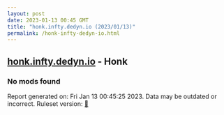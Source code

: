 ```yaml
---
layout: post
date: 2023-01-13 00:45 GMT
title: "honk.infty.dedyn.io (2023/01/13)"
permalink: /honk-infty-dedyn-io.html
---
```


## [honk.infty.dedyn.io](https://honk.infty.dedyn.io) - Honk

### No mods found

Report generated on: Fri Jan 13 00:45:25 2023. Data may be outdated or incorrect.
Ruleset version: [🧁](/version-cupcake)
